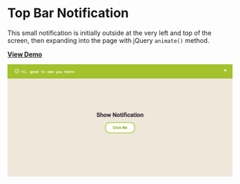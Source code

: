 # Top Bar Notification

This small notification is initially outside at the very left and top of the screen, then expanding into the page with jQuery `animate()` method.

[**View Demo**](https://chinyi3005.github.io/100websites/21-notification)

![Top Bar Notification](./demo-notification.png)
